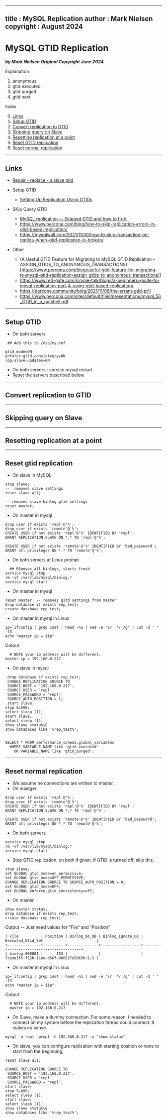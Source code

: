 
---
title : MySQL Replication
author : Mark Nielsen
copyright : August 2024 
---

MySQL GTID Replication
==============================
_**by Mark Nielsen
Original Copyright June 2024**_

Explanation
1. anonymous
2. gtid executed
3. gtid purged
4. gtid next


Index

0. [Links](#links)
1. [Setup GTID](#setup)
2. [Convert replication to GTID](#convert)
3. [Skipping query on Slave](#skip)
4. [Resetting replication at a point](#reset)
5. [Reset GTID replication](#reset2)
6. [Reset normal replication](#reset3)

* * *
<a name=links></a>Links
-----
* [Repair - replace -  a slave gtid](https://docs.percona.com/percona-xtrabackup/2.4/howtos/recipes_ibkx_gtid.html)
* Setup GTID
    * [Setting Up Replication Using GTIDs](https://dev.mysql.com/doc/mysql-replication-excerpt/8.0/en/replication-gtids-howto.html)
    
* SKip Query GTID
    * [MySQL replication — Skipped GTID and how to fix it](https://medium.com/@brianlie/mysql-replication-skipped-gtid-and-how-to-fix-it-a2d836452724)
    * https://www.percona.com/blog/how-to-skip-replication-errors-in-gtid-based-replication/
    * https://mysqlwall.com/2021/11/30/how-to-skip-transaction-on-replica-when-gtid-replication-is-broken/
* Other
   * (A Useful GTID Feature for Migrating to MySQL GTID Replication – ASSIGN_GTIDS_TO_ANONYMOUS_TRANSACTIONS)[https://www.percona.com/blog/useful-gtid-feature-for-migrating-to-mysql-gtid-replication-assign_gtids_to_anonymous_transactions/]
   * https://www.red-gate.com/simple-talk/blogs/a-beginners-guide-to-mysql-replication-part-4-using-gtid-based-replication/
   * https://percona.community/blog/2021/11/08/the-errant-gtid-pt1/
   * https://www.percona.com/sites/default/files/presentations/mysql_56_GTID_in_a_nutshell.pdf

* * *
<a name=setup></a>Setup GTID
-----

* On both servers
```
 ## Add this to /etc/my.cnf

gtid_mode=ON
enforce-gtid-consistency=ON
log-slave-updates=ON
```
* On both servers : service mysql restart
* <a href=#reset>Reset</a> the servers described below. 



* * *
<a name=convert></a>Convert replication to GTID
-----

* * *
<a name=skip></a>Skipping query on Slave
-----

* * *
<a name=reset></a>Resetting replication at a point
-----


* * *
<a name=reset2></a>Reset gtid replication
-----
* On slave in MySQL
```
stop slave;
--  removes slave settings
reset slave all;

-- removes slave binlog gtid settings
reset master;    
```

* On master in mysql
```
drop user if exists 'repl'@'%';
drop user if exists 'remote'@'%';
CREATE USER if not exists 'repl'@'%' IDENTIFIED BY 'repl';
GRANT REPLICATION SLAVE ON *.* TO 'repl'@'%';

CREATE USER if not exists 'remote'@'%' IDENTIFIED BY 'bad_password';
GRANT all privileges ON *.* TO 'remote'@'%';

```

* On both servers at Linux prompt
```
  ## REmoves all binlogs, starts fresh
service mysql stop
rm -vf /var/lib/mysql/binlog.*
service mysql start
```

* On master in mysql
```
reset master; -- removes gitd settings from master
drop database if exists rep_test;
create database rep_test;
```

* On master in mysql in Linux
```
ip=`ifconfig | grep inet | head -n1 | sed -e 's/  */ /g' | cut -d ' ' -f3`
echo "master ip = $ip"
```
Output
```
  # NOTE your ip address will be different. 
master ip = 192.168.0.217

```
* On slave in mysql
```
 drop database if exists rep_test;
 CHANGE REPLICATION SOURCE TO
 SOURCE_HOST = '192.168.0.217',
 SOURCE_USER = 'repl',
 SOURCE_PASSWORD = 'repl',
 SOURCE_AUTO_POSITION = 1;
 start slave;
stop SLAVE; 
select sleep (1);
start slave;
select sleep (1);
show slave status\G
show databases like '%rep_test%';

```


```

SELECT * FROM performance_schema.global_variables
  WHERE VARIABLE_NAME like 'gtid_executed'
    OR VARIABLE_NAME like 'gtid_purged';
```


* * *
<a name=reset3></a>Reset normal replication
-----
* We assume no connections are written to master.
* On mastger
```
drop user if exists 'repl'@'%';
drop user if exists 'remote'@'%';
CREATE USER if not exists 'repl'@'%' IDENTIFIED BY 'repl';
GRANT REPLICATION SLAVE ON *.* TO 'repl'@'%';

CREATE USER if not exists 'remote'@'%' IDENTIFIED BY 'bad_password';
GRANT all privileges ON *.* TO 'remote'@'%';
```
* On both servers
```
service mysql stop
rm -vf /var/lib/mysql/binlog.*
service mysql start
```

* Stop GTID replication, on both if given. If GTID is turned off, skip this. 
```
stop slave;
set GLOBAL gtid_mode=on_permissive;
set GLOBAL gtid_mode=OFF_PERMISSIVE;
CHANGE REPLICATION SOURCE TO SOURCE_AUTO_POSITION = 0;
set GLOBAL gtid_mode=OFF;
set GLOBAL enforce_gtid_consistency=off;

```

* On master
```
show master status;
drop database if exists rep_test;
create database rep_test;

```

Output -- Just need values for "File" and "Position"
```
| File          | Position | Binlog_Do_DB | Binlog_Ignore_DB | Executed_Gtid_Set                        |
+---------------+----------+--------------+------------------+------------------------------------------+
| binlog.000001 |      153 |              |                  | 7ca9a3f5-f52b-11ee-b56f-080027a5063b:1-2 |

```
* On master in mysql in Linux
```
ip=`ifconfig | grep inet | head -n1 | sed -e 's/  */ /g' | cut -d ' ' -f3`
echo "master ip = $ip"
```
Output
```
  # NOTE your ip address will be different.
  master ip = 192.168.0.217

```

* On Slave, make a dummy connection. For some reason, I needed to connect on my system before
the replication thread could connect. It makes no sense. 
```
mysql -u repl -prepl -h 192.168.0.217 -e "show status"
```


* On slave, you can configure replication with starting position or none to start
from the beginning;
```
reset slave all;

CHANGE REPLICATION SOURCE TO
 SOURCE_HOST = '192.168.0.217',
 SOURCE_USER = 'repl',
 SOURCE_PASSWORD = 'repl';
start slave; 
stop SLAVE;
select sleep (1);
start slave;
select sleep (1);
show slave status\G
show databases like '%rep_test%';


```
